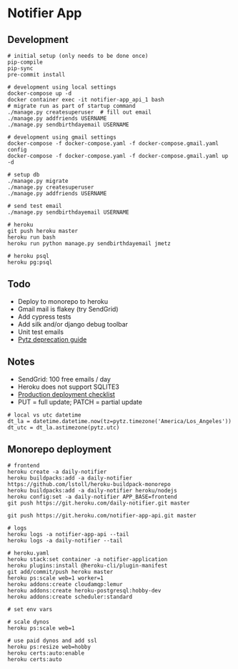 # Notifier App

## Development

```
# initial setup (only needs to be done once)
pip-compile
pip-sync
pre-commit install

# development using local settings
docker-compose up -d
docker container exec -it notifier-app_api_1 bash
# migrate run as part of startup command
./manage.py createsuperuser  # fill out email
./manage.py addfriends USERNAME
./manage.py sendbirthdayemail USERNAME

# development using gmail settings
docker-compose -f docker-compose.yaml -f docker-compose.gmail.yaml config
docker-compose -f docker-compose.yaml -f docker-compose.gmail.yaml up -d

# setup db
./manage.py migrate
./manage.py createsuperuser
./manage.py addfriends USERNAME

# send test email
./manage.py sendbirthdayemail USERNAME

# heroku
git push heroku master
heroku run bash
heroku run python manage.py sendbirthdayemail jmetz

# heroku psql
heroku pg:psql
```

## Todo

- Deploy to monorepo to heroku
- Gmail mail is flakey (try SendGrid)
- Add cypress tests
- Add silk and/or django debug toolbar
- Unit test emails
- [Pytz deprecation guide](https://pytz-deprecation-shim.readthedocs.io/en/latest/migration.html#which-replacement-to-choose)

## Notes

- SendGrid: 100 free emails / day
- Heroku does not support SQLITE3
- [Production deployment checklist](https://testdriven.io/blog/production-django-deployments-on-heroku/)
- PUT = full update; PATCH = partial update

```
# local vs utc datetime
dt_la = datetime.datetime.now(tz=pytz.timezone('America/Los_Angeles'))
dt_utc = dt_la.astimezone(pytz.utc)
```

## Monorepo deployment

```
# frontend
heroku create -a daily-notifier
heroku buildpacks:add -a daily-notifier https://github.com/lstoll/heroku-buildpack-monorepo
heroku buildpacks:add -a daily-notifier heroku/nodejs
heroku config:set -a daily-notifier APP_BASE=frontend
git push https://git.heroku.com/daily-notifier.git master

git push https://git.heroku.com/notifier-app-api.git master

# logs
heroku logs -a notifier-app-api --tail
heroku logs -a daily-notifier --tail

# heroku.yaml
heroku stack:set container -a notifier-application
heroku plugins:install @heroku-cli/plugin-manifest
git add/commit/push heroku master
heroku ps:scale web=1 worker=1
heroku addons:create cloudamqp:lemur
heroku addons:create heroku-postgresql:hobby-dev
heroku addons:create scheduler:standard

# set env vars

# scale dynos
heroku ps:scale web=1

# use paid dynos and add ssl
heroku ps:resize web=hobby
heroku certs:auto:enable
heroku certs:auto
```
